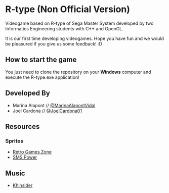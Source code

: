 # R-type (Non Official Version)
Videogame based on R-type of Sega Master System developed by two Informatics Engineering students with C++ and OpenGL.

It is our first time developing videogames. Hope you have fun and we would be pleasured if you give us some feedback! :D

## How to start the game
You just need to clone the repository on your **Windows** computer and execute the R-type.exe application!

## Developed By
- Marina Alapont // [@MarinaAlapontVidal](https://github.com/MarinaAlapontVidal)
- Joel Cardona // [@JoelCardona01](https://github.com/JoelCardona01)

## Resources
### Sprites
- [Retro Games Zone](https://retrogamezone.co.uk/)
- [SMS Power](https://www.smspower.org/)

## Music
- [Khinsider](https://downloads.khinsider.com/)
